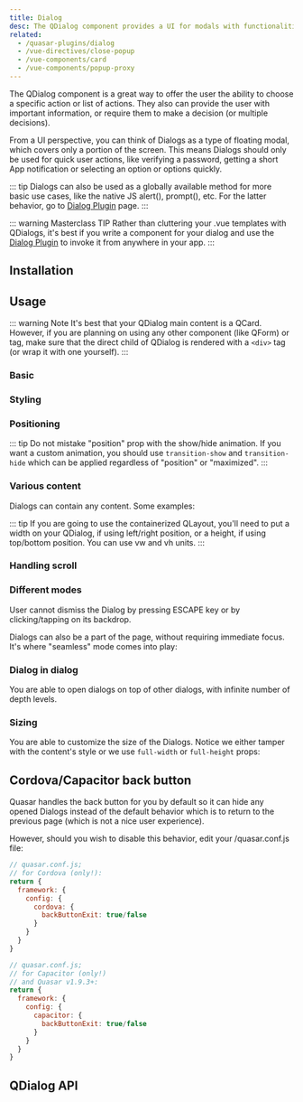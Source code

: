```yaml
---
title: Dialog
desc: The QDialog component provides a UI for modals with functionalities like positioning, styling, maximizing and more.
related:
  - /quasar-plugins/dialog
  - /vue-directives/close-popup
  - /vue-components/card
  - /vue-components/popup-proxy
---
```


The QDialog component is a great way to offer the user the ability to choose a specific action or list of actions. They also can provide the user with important information, or require them to make a decision (or multiple decisions).

From a UI perspective, you can think of Dialogs as a type of floating modal, which covers only a portion of the screen. This means Dialogs should only be used for quick user actions, like verifying a password, getting a short App notification or selecting an option or options quickly.

::: tip
Dialogs can also be used as a globally available method for more basic use cases, like the native JS alert(), prompt(), etc. For the latter behavior, go to [Dialog Plugin](/quasar-plugins/dialog) page.
:::

::: warning Masterclass TIP
Rather than cluttering your .vue templates with QDialogs, it's best if you write a component for your dialog and use the [Dialog Plugin](/quasar-plugins/dialog#Invoking-custom-component) to invoke it from anywhere in your app.
:::

## Installation
<doc-installation components="QDialog" directives="ClosePopup" />

## Usage

::: warning Note
It's best that your QDialog main content is a QCard. However, if you are planning on using any other component (like QForm) or tag, make sure that the direct child of QDialog is rendered with a `<div>` tag (or wrap it with one yourself).
:::

### Basic

<doc-example title="Basic" file="QDialog/Basic" />

### Styling

<doc-example title="Styling" file="QDialog/Style" />

### Positioning
<doc-example title="Positions" file="QDialog/Positioning" />

::: tip
Do not mistake "position" prop with the show/hide animation. If you want a custom animation, you should use `transition-show` and `transition-hide` which can be applied regardless of "position" or "maximized".
:::

<doc-example title="Maximized" file="QDialog/Maximized" />

### Various content
Dialogs can contain any content. Some examples:

<doc-example title="Various content" file="QDialog/VariousContent" />

<doc-example title="With containerized QLayout" file="QDialog/Layout" />

::: tip
If you are going to use the containerized QLayout, you'll need to put a width on your QDialog, if using left/right position, or a height, if using top/bottom position. You can use vw and vh units.
:::

### Handling scroll
<doc-example title="Scrollable dialogs" file="QDialog/Scrollable" />

### Different modes
User cannot dismiss the Dialog by pressing ESCAPE key or by clicking/tapping on its backdrop.

<doc-example title="Persistent" file="QDialog/Persistent" />

Dialogs can also be a part of the page, without requiring immediate focus. It's where "seamless" mode comes into play:

<doc-example title="Seamless" file="QDialog/Seamless" />

### Dialog in dialog
You are able to open dialogs on top of other dialogs, with infinite number of depth levels.

<doc-example title="Inception" file="QDialog/Inception" />

### Sizing
You are able to customize the size of the Dialogs. Notice we either tamper with the content's style or we use `full-width` or `full-height` props:

<doc-example title="Sizing examples" file="QDialog/Sizing" />

## Cordova/Capacitor back button
Quasar handles the back button for you by default so it can hide any opened Dialogs instead of the default behavior which is to return to the previous page (which is not a nice user experience).

However, should you wish to disable this behavior, edit your /quasar.conf.js file:

```js
// quasar.conf.js;
// for Cordova (only!):
return {
  framework: {
    config: {
      cordova: {
        backButtonExit: true/false
      }
    }
  }
}

// quasar.conf.js;
// for Capacitor (only!)
// and Quasar v1.9.3+:
return {
  framework: {
    config: {
      capacitor: {
        backButtonExit: true/false
      }
    }
  }
}
```

## QDialog API
<doc-api file="QDialog" />
